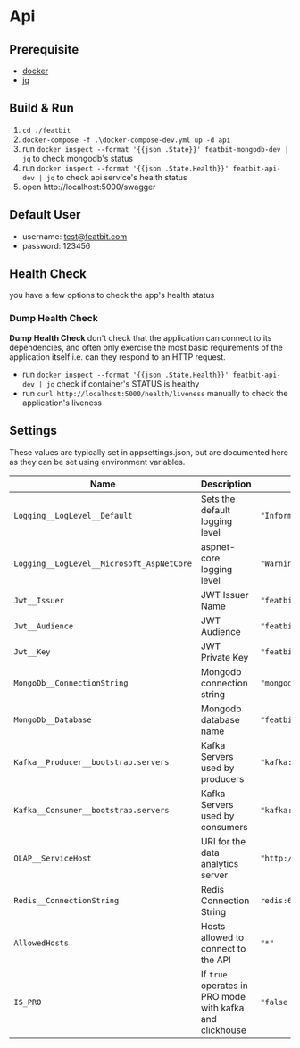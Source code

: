 # Api

## Prerequisite

- [docker](https://www.docker.com/)
- [jq](https://stedolan.github.io/jq/)

## Build & Run

1. `cd ./featbit`
2. `docker-compose -f .\docker-compose-dev.yml up -d api`
3. run `docker inspect --format '{{json .State}}' featbit-mongodb-dev | jq` to check mongodb's status
4. run `docker inspect --format '{{json .State.Health}}' featbit-api-dev | jq` to check api service's health status
5. open http://localhost:5000/swagger

## Default User

- username: test@featbit.com
- password: 123456

## Health Check

you have a few options to check the app's health status

### Dump Health Check

**Dump Health Check** don't check that the application can connect to its dependencies, and often only exercise the most
basic requirements of the application itself i.e. can they respond to an HTTP request.

- run `docker inspect --format '{{json .State.Health}}' featbit-api-dev | jq` check if container's STATUS is healthy
- run `curl http://localhost:5000/health/liveness` manually to check the application's liveness

## Settings

These values are typically set in appsettings.json, but are documented here as they can be set using environment
variables.

| Name                                      | Description                                              | Value                                      |
|-------------------------------------------|----------------------------------------------------------|--------------------------------------------|
| `Logging__LogLevel__Default`              | Sets the default logging level                           | `"Information"`                            |
| `Logging__LogLevel__Microsoft_AspNetCore` | aspnet-core logging level                                | `"Warning"`                                |
| `Jwt__Issuer`                             | JWT Issuer Name                                          | `"featbit"`                                |
| `Jwt__Audience`                           | JWT Audience                                             | `"featbit-api"`                            |
| `Jwt__Key`                                | JWT Private Key                                          | `"featbit-identity-key"`                   |
| `MongoDb__ConnectionString`               | Mongodb connection string                                | `"mongodb://admin:password@mongodb:27017"` |
| `MongoDb__Database`                       | Mongodb database name                                    | `"featbit"`                                |
| `Kafka__Producer__bootstrap.servers`      | Kafka Servers used by producers                          | `"kafka:9092"`                             |
| `Kafka__Consumer__bootstrap.servers`      | Kafka Servers used by consumers                          | `"kafka:9092"`                             |
| `OLAP__ServiceHost`                       | URI for the data analytics server                        | `"http://da-server"`                       |
| `Redis__ConnectionString`                 | Redis Connection String                                  | `redis:6379`                               |
| `AllowedHosts`                            | Hosts allowed to connect to the API                      | `"*"`                                      |
| `IS_PRO`                                  | If `true` operates in PRO mode with kafka and clickhouse | `"false`                                   |